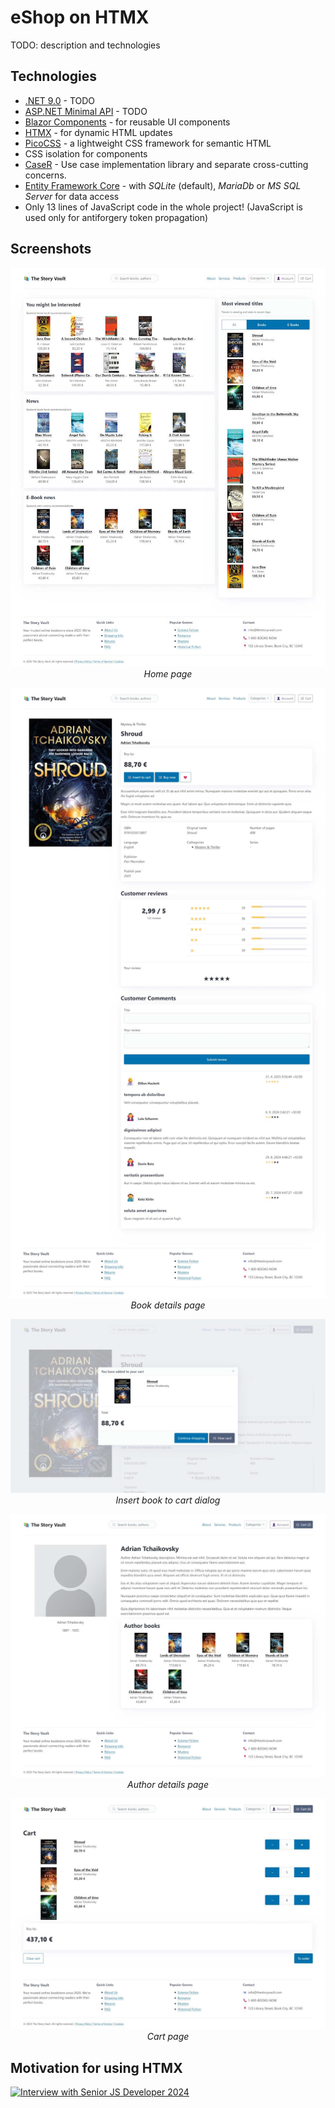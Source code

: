 # eShop on HTMX

TODO: description and technologies

## Technologies
- [.NET 9.0](https://dotnet.microsoft.com/en-us/download/dotnet/9.0) - TODO
- [ASP.NET Minimal API](https://learn.microsoft.com/en-us/aspnet/core/fundamentals/minimal-apis?view=aspnetcore-9.0) - TODO
- [Blazor Components](https://learn.microsoft.com/en-us/aspnet/core/blazor/?view=aspnetcore-9.0) - for reusable UI components
- [HTMX](https://htmx.org/) - for dynamic HTML updates
- [PicoCSS](https://picocss.com/) - a lightweight CSS framework for semantic HTML
- CSS isolation for components
- [CaseR](https://github.com/harrison314/CaseR) - Use case implementation library and separate cross-cutting concerns.
- [Entity Framework Core](https://learn.microsoft.com/en-us/ef/core/) - with _SQLite_ (default), _MariaDb_ or _MS SQL Server_ for data access
- Only 13 lines of JavaScript code in the whole project! (JavaScript is used only for antiforgery token propagation)

## Screenshots

<div align="center">

![Home screen](doc/01-Home.jpeg)
*Home page*

![Home screen](doc/02-Book.jpeg)
*Book details page*

![Home screen](doc/03-Insert.jpeg)
*Insert book to cart dialog*

![Home screen](doc/04-Author.jpeg)
*Author details page*

![Home screen](doc/05-Cart.jpeg)
*Cart page*

</div>

## Motivation for using HTMX
[![Interview with Senior JS Developer 2024](https://img.youtube.com/vi/aWfYxg-Ypm4/0.jpg)](https://www.youtube.com/watch?v=aWfYxg-Ypm4)